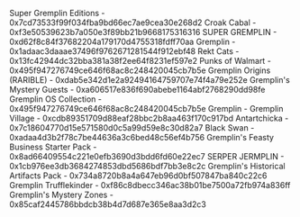 Super Gremplin Editions - 0x7cd73533f99f034fba9bd66ec7ae9cea30e268d2
Croak Cabal - 0xf3e50539623b7a050e3f89bb21b9668175316316
SUPER GREMPLIN - 0xd62f8c84f37682204a179170d4755318fdff70aa
Gremplin - 0x1adaac3daaae37496f9762671281544f912ebf48
Rekt Cats - 0x13fc42944dc32bba381a38f2ee64f8231ef597e2
Punks of Walmart - 0x495f947276749ce646f68ac8c248420045cb7b5e
Gremplin Origins (RARIBLE) - 0xdab5e342d1e2a92494164759707e74f4a79e252e
Gremplin's Mystery Guests - 0xa606517e836f690abebe1164abf2768290dd98fe
Gremplin OS Collection - 0x495f947276749ce646f68ac8c248420045cb7b5e
Gremplin - Gremplin Village - 0xcdb89351709d88eaf28bbc2b8aa463f170c917bd
Antartchicka - 0x7c18604770d15e571580d0c5a99d59e8c30d82a7
Black Swan - 0xadaa4d3b2f78c7be44636a3c6bed48c56ef4b756
Gremplin's Feasty Business Starter Pack - 0x8ad66409554c221e0efb3690d3bdd6fd60e22ec7
SERPER JERMPLIN - 0x1cb976ee3db3684274853dbd5686bdf7bb3e8c2c
Gremplin's Historical Artifacts Pack - 0x734a8720b8a4a647eb96d0bf507847ba840c22c6
Gremplin Trufflekinder - 0xf86c8dbecc346ac38b01be7500a72fb974a836ff
Gremplin's Mystery Zones - 0x85caf2445786bbdcb38b4d7d687e365e8aa3d2c3